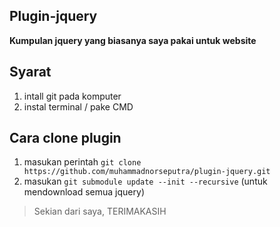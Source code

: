 ## Plugin-jquery
**Kumpulan jquery yang biasanya saya pakai untuk website**

## Syarat
1. intall git pada komputer
2. instal terminal / pake CMD

## Cara clone plugin
1. masukan perintah `git clone https://github.com/muhammadnorseputra/plugin-jquery.git`
2. masukan `git submodule update --init --recursive` (untuk mendownload semua jquery)


> Sekian dari saya, TERIMAKASIH
